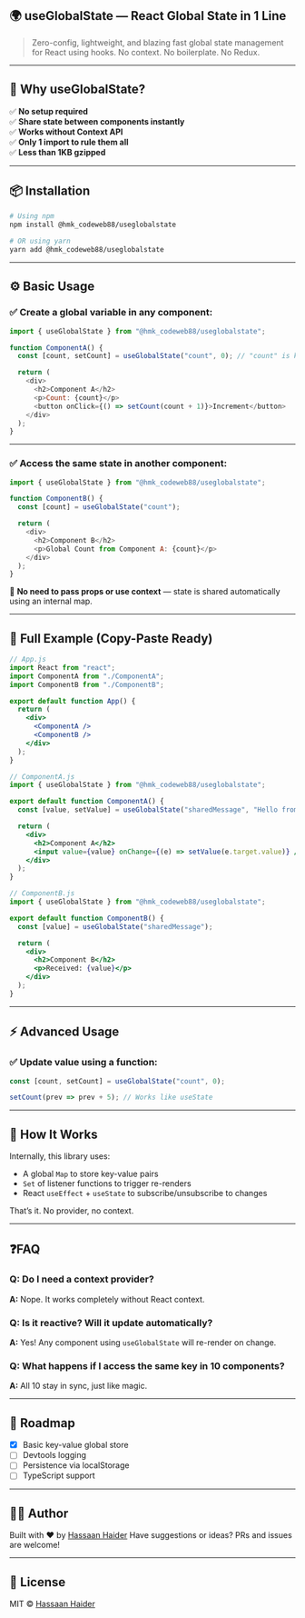 ## 🌍 useGlobalState — React Global State in 1 Line

> Zero-config, lightweight, and blazing fast global state management for React using hooks. No context. No boilerplate. No Redux.

---

## 🚀 Why useGlobalState?

✅ **No setup required**  
✅ **Share state between components instantly**  
✅ **Works without Context API**  
✅ **Only 1 import to rule them all**  
✅ **Less than 1KB gzipped**

---

## 📦 Installation

```bash
# Using npm
npm install @hmk_codeweb88/useglobalstate

# OR using yarn
yarn add @hmk_codeweb88/useglobalstate
````

---

## ⚙️ Basic Usage

### ✅ Create a global variable in any component:

```js
import { useGlobalState } from "@hmk_codeweb88/useglobalstate";

function ComponentA() {
  const [count, setCount] = useGlobalState("count", 0); // "count" is key, 0 is initial value

  return (
    <div>
      <h2>Component A</h2>
      <p>Count: {count}</p>
      <button onClick={() => setCount(count + 1)}>Increment</button>
    </div>
  );
}
```

---

### ✅ Access the same state in another component:

```js
import { useGlobalState } from "@hmk_codeweb88/useglobalstate";

function ComponentB() {
  const [count] = useGlobalState("count");

  return (
    <div>
      <h2>Component B</h2>
      <p>Global Count from Component A: {count}</p>
    </div>
  );
}
```

🧠 **No need to pass props or use context** — state is shared automatically using an internal map.

---

## 🧩 Full Example (Copy-Paste Ready)

```jsx
// App.js
import React from "react";
import ComponentA from "./ComponentA";
import ComponentB from "./ComponentB";

export default function App() {
  return (
    <div>
      <ComponentA />
      <ComponentB />
    </div>
  );
}
```

```jsx
// ComponentA.js
import { useGlobalState } from "@hmk_codeweb88/useglobalstate";

export default function ComponentA() {
  const [value, setValue] = useGlobalState("sharedMessage", "Hello from A!");

  return (
    <div>
      <h2>Component A</h2>
      <input value={value} onChange={(e) => setValue(e.target.value)} />
    </div>
  );
}
```

```jsx
// ComponentB.js
import { useGlobalState } from "@hmk_codeweb88/useglobalstate";

export default function ComponentB() {
  const [value] = useGlobalState("sharedMessage");

  return (
    <div>
      <h2>Component B</h2>
      <p>Received: {value}</p>
    </div>
  );
}
```

---

## ⚡ Advanced Usage

### ✅ Update value using a function:

```js
const [count, setCount] = useGlobalState("count", 0);

setCount(prev => prev + 5); // Works like useState
```

---

## 🧠 How It Works

Internally, this library uses:

* A global `Map` to store key-value pairs
* `Set` of listener functions to trigger re-renders
* React `useEffect` + `useState` to subscribe/unsubscribe to changes

That’s it. No provider, no context.

---

## ❓FAQ

### Q: Do I need a context provider?

**A:** Nope. It works completely without React context.

### Q: Is it reactive? Will it update automatically?

**A:** Yes! Any component using `useGlobalState` will re-render on change.

### Q: What happens if I access the same key in 10 components?

**A:** All 10 stay in sync, just like magic.

---

## 🧪 Roadmap

* [x] Basic key-value global store
* [ ] Devtools logging
* [ ] Persistence via localStorage
* [ ] TypeScript support

---

## 🧑‍💻 Author

Built with ❤️ by [Hassaan Haider](https://hassaan-haider.netlify.app/)
Have suggestions or ideas? PRs and issues are welcome!

---

## 📜 License

MIT © [Hassaan Haider](https://github.com/hassaanhaider88)
